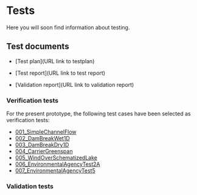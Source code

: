 # Tests

Here you will soon find information about testing.

## Test documents

 - [Test plan](URL link to testplan)

 - [Test report](URL link to test report)

 - [Validation report](URL link to validation report)

### Verification tests

For the present prototype, the following test cases have been selected as verification tests:

 - [001_SimpleChannelFlow](../Tests/Verification/001_SimpleChannelFlow/doc/readme.md)
 - [002_DamBreakWet1D](../Tests/Verification/002_DamBreakWet1D/doc/readme.md)
 - [003_DamBreakDry1D](../Tests/Verification/003_DamBreakDry1D/doc/readme.md)
 - [004_CarrierGreenspan](../Tests/Verification/004_CarrierGreenspan/doc/readme.md)
 - [005_WindOverSchematizedLake](../Tests/Verification/005_WindOverSchematizedLake/doc/readme.md)
 - [006_EnvironmentalAgencyTest2A](../Tests/Verification/006_EnvironmentalAgencyTest2A/doc/readme.md)
 - [007_EnvironmentalAgencyTest5](../Tests/Verification/007_EnvironmentalAgencyTest5/doc/readme.md)

### Validation tests







